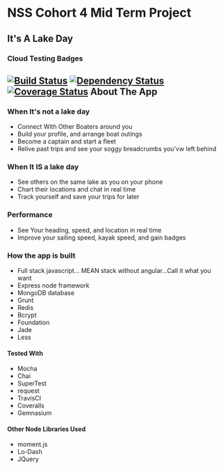 NSS Cohort 4 Mid Term Project
=============================
It's A Lake Day
---------------

### Cloud Testing Badges
[![Build Status](https://travis-ci.org/mknicos/LakeDay-03-21-1014.svg?branch=master)](https://travis-ci.org/mknicos/LakeDay-03-21-1014)
[![Dependency Status](https://gemnasium.com/mknicos/LakeDay-03-21-1014.svg)](https://gemnasium.com/mknicos/LakeDay-03-21-1014)
[![Coverage Status](https://coveralls.io/repos/mknicos/LakeDay-03-21-1014/badge.png)](https://coveralls.io/r/mknicos/LakeDay-03-21-1014)
About The App
--------------

### When It's not a lake day

- Connect With Other Boaters around you
- Build your profile, and arrange boat outings
- Become a captain and start a fleet
- Relive past trips and see your soggy breadcrumbs you'vw left behind

### When It IS a lake day

- See others on the same lake as you on your phone
- Chart their locations and chat in real time
- Track yourself and save your trips for later

### Performance
- See Your heading, speed, and location in real time
- Improve your sailing speed, kayak speed, and gain badges

### How the app is built

- Full stack javascript... MEAN stack without angular...Call it what you want
- Express node framework
- MongoDB database
- Grunt
- Redis
- Bcrypt
- Foundation
- Jade
- Less

#### Tested With

- Mocha
- Chai
- SuperTest
- request
- TravisCI
- Coveralls
- Gemnasium

#### Other Node Libraries Used

- moment.js
- Lo-Dash
- JQuery
